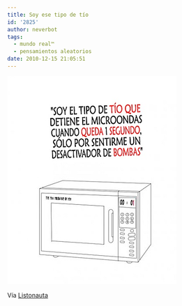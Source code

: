 ```yaml
---
title: Soy ese tipo de tío
id: '2825'
author: neverbot
tags:
  - mundo real™
  - pensamientos aleatorios
date: 2010-12-15 21:05:51
---
```


![201012152105.jpg](./soy-ese-tipo-de-tio/201012152105.jpg)

Vía [Listonauta](http://listo.tumblr.com/post/2197821997/yo-lo-hacia-creyendo-que-lo-hacia-para-no-tener)